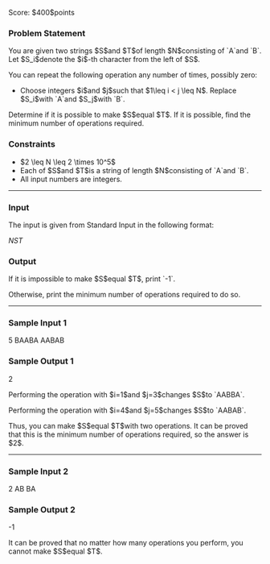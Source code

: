 
<div>

<span>

<span>

<p>
Score: $400$points
</p>

<div>

<section>

### **Problem Statement**

<p>
You are given two strings $S$and $T$of length $N$consisting of `A`and `B`. Let $S_i$denote the $i$-th character from the left of $S$.
</p>

<p>
You can repeat the following operation any number of times, possibly zero:
</p>

<ul>

<li>
Choose integers $i$and $j$such that $1\leq i < j \leq N$. Replace $S_i$with `A`and $S_j$with `B`.
</li>

</ul>

<p>
Determine if it is possible to make $S$equal $T$. If it is possible, find the minimum number of operations required.
</p>

</section>

</div>

<div>

<section>

### **Constraints**

<ul>

<li>
$2 \leq N \leq 2 \times 10^5$
</li>

<li>
Each of $S$and $T$is a string of length $N$consisting of `A`and `B`.
</li>

<li>
All input numbers are integers.
</li>

</ul>

</section>

</div>

---

<div>

<div>

<section>

### **Input**

<p>
The input is given from Standard Input in the following format:
</p>

<div>

$N$$S$$T$
</div>

</section>

</div>

<div>

<section>

### **Output**

<p>
If it is impossible to make $S$equal $T$, print `-1`.
</p>

<p>
Otherwise, print the minimum number of operations required to do so.
</p>

</section>

</div>

</div>

---

<div>

<section>

### **Sample Input 1**

<div>

5
BAABA
AABAB

</div>

</section>

</div>

<div>

<section>

### **Sample Output 1**

<div>

2

</div>

<p>
Performing the operation with $i=1$and $j=3$changes $S$to `AABBA`.
</p>

<p>
Performing the operation with $i=4$and $j=5$changes $S$to `AABAB`.
</p>

<p>
Thus, you can make $S$equal $T$with two operations. It can be proved that this is the minimum number of operations required, so the answer is $2$.
</p>

</section>

</div>

---

<div>

<section>

### **Sample Input 2**

<div>

2
AB
BA

</div>

</section>

</div>

<div>

<section>

### **Sample Output 2**

<div>

-1

</div>

<p>
It can be proved that no matter how many operations you perform, you cannot make $S$equal $T$.
</p>

</section>

</div>

</span>

</span>

</div>

